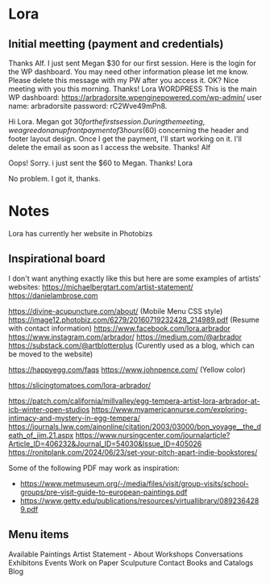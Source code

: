 # Lora

## Initial meetting (payment and credentials)

Thanks Alf. I just sent Megan $30 for our first session.
Here is the login for the WP dashboard. You may need other information please let me know.
Please delete this message with my PW after you access it. OK?
Nice meeting with you this morning.
Thanks!
Lora
WORDPRESS This is the main WP dashboard:
https://arbradorsite.wpenginepowered.com/wp-admin/
user name: arbradorsite    password: rC2Wve49mPn8.

Hi Lora.
Megan got $30 for the first session.
During the meeting, we agreed on an upfront payment of 3 hours ($60) concerning the header and footer layout design.
Once I get the payment, I'll start working on it.
I'll delete the email as soon as I access the website.
Thanks!
Alf

Oops! Sorry. i just sent the $60 to Megan.
Thanks!
Lora

No problem.
I got it, thanks.

# Notes

Lora has currently her website in Photobizs

## Inspirational board

I don't want anything exactly like this but here are some examples of artists' websites:
https://michaelbergtart.com/artist-statement/
https://danielambrose.com

https://divine-acupuncture.com/about/ (Mobile Menu CSS style)
https://image12.photobiz.com/6279/20160719232428_214989.pdf (Resume with contact information)
https://www.facebook.com/lora.arbrador
https://www.instagram.com/arbrador/
https://medium.com/@arbrador
https://substack.com/@artblotterplus (Curently used as a blog, which can be moved to the website)

https://happyegg.com/faqs
https://www.johnpence.com/ (Yellow color)

https://slicingtomatoes.com/lora-arbrador/

https://patch.com/california/millvalley/egg-tempera-artist-lora-arbrador-at-icb-winter-open-studios
https://www.myamericannurse.com/exploring-intimacy-and-mystery-in-egg-tempera/
https://journals.lww.com/ajnonline/citation/2003/03000/bon_voyage__the_death_of_jim.21.aspx
https://www.nursingcenter.com/journalarticle?Article_ID=406232&Journal_ID=54030&Issue_ID=405026
https://ronitplank.com/2024/06/23/set-your-pitch-apart-indie-bookstores/

Some of the following PDF may work as inspiration:

- https://www.metmuseum.org/-/media/files/visit/group-visits/school-groups/pre-visit-guide-to-european-paintings.pdf
- https://www.getty.edu/publications/resources/virtuallibrary/0892364289.pdf

## Menu items

Available Paintings
Artist Statement - About
Workshops
Conversations
Exhibitons
Events
Work on Paper
Sculputure
Contact
Books and Catalogs
Blog

